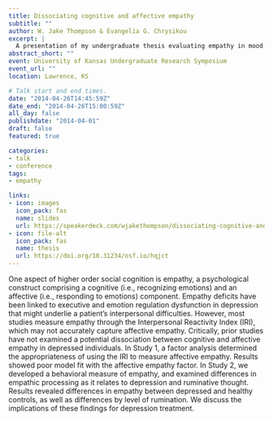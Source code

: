 ```yaml
---
title: Dissociating cognitive and affective empathy
subtitle: ""
author: W. Jake Thompson & Evangelia G. Chrysikou
excerpt: |
  A presentation of my undergraduate thesis evaluating empathy in mood disorders.
abstract_short: ""
event: University of Kansas Undergraduate Research Symposium
event_url: ""
location: Lawrence, KS

# Talk start and end times.
date: "2014-04-26T14:45:59Z"
date_end: "2014-04-26T15:00:59Z"
all_day: false
publishdate: "2014-04-01"
draft: false
featured: true

categories:
- talk
- conference
tags:
- empathy

links:
- icon: images
  icon_pack: fas
  name: slides
  url: https://speakerdeck.com/wjakethompson/dissociating-cognitive-and-affective-empathy
- icon: file-alt
  icon_pack: fas
  name: thesis
  url: https://doi.org/10.31234/osf.io/hqjct
---
```


One aspect of higher order social cognition is empathy, a psychological construct comprising a cognitive (i.e., recognizing emotions) and an affective (i.e., responding to emotions) component. Empathy deficits have been linked to executive and emotion regulation dysfunction in depression that might underlie a patient’s interpersonal difficulties. However, most studies measure empathy through the Interpersonal Reactivity Index (IRI), which may not accurately capture affective empathy. Critically, prior studies have not examined a potential dissociation between cognitive and affective empathy in depressed individuals. In Study 1, a factor analysis determined the appropriateness of using the IRI to measure affective empathy. Results showed poor model fit with the affective empathy factor. In Study 2, we developed a behavioral measure of empathy, and examined differences in empathic processing as it relates to depression and ruminative thought. Results revealed differences in empathy between depressed and healthy controls, as well as differences by level of rumination. We discuss the implications of these findings for depression treatment.
